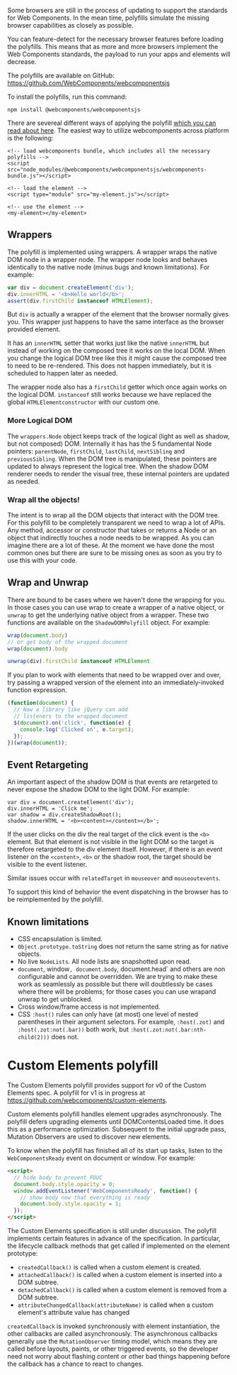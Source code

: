 Some browsers are still in the process of updating to support the standards for Web Components. In the mean time, polyfills simulate the missing browser capabilities as closely as possible.

You can feature-detect for the necessary browser features before loading the polyfills. This means that as more and more browsers implement the Web Components standards, the payload to run your apps and elements will decrease. 

The polyfills are available on GitHub: https://github.com/WebComponents/webcomponentsjs 

To install the polyfills, run this command:
```
npm install @webcomponents/webcomponentsjs
```
There are severeal different ways of applying the polyfill [which you can read about here](https://github.com/WebComponents/webcomponentsjs#how-to-use). The easiest way to utilize webcomponents across platform is the following:
```
<!-- load webcomponents bundle, which includes all the necessary polyfills -->
<script src="node_modules/@webcomponents/webcomponentsjs/webcomponents-bundle.js"></script>

<!-- load the element -->
<script type="module" src="my-element.js"></script>

<!-- use the element -->
<my-element></my-element>
```

## Wrappers
The polyfill is implemented using wrappers. A wrapper wraps the native DOM node in a wrapper node. The wrapper node looks and behaves identically to the native node (minus bugs and known limitations). For example:

```js
var div = document.createElement('div');
div.innerHTML = '<b>Hello world</b>';
assert(div.firstChild instanceof HTMLElement);
```

But `div` is actually a wrapper of the element that the browser normally gives you. This wrapper just happens to have the same interface as the browser provided element.

It has an `innerHTML` setter that works just like the native `innerHTML` but instead of working on the composed tree it works on the local DOM. When you change the logical DOM tree like this it might cause the composed tree to need to be re-rendered. This does not happen immediately, but it is scheduled to happen later as needed.

The wrapper node also has a `firstChild` getter which once again works on the logical DOM.
`instanceof` still works because we have replaced the global `HTMLElementconstructor` with our custom one.

### More Logical DOM
The `wrappers.Node` object keeps track of the logical (light as well as shadow, but not composed) DOM. Internally it has has the 5 fundamental Node pointers: `parentNode`, `firstChild`, `lastChild`, `nextSibling` and `previousSibling`. When the DOM tree is manipulated, these pointers are updated to always represent the logical tree. When the shadow DOM renderer needs to render the visual tree, these internal pointers are updated as needed.

### Wrap all the objects!
The intent is to wrap all the DOM objects that interact with the DOM tree. For this polyfill to be completely transparent we need to wrap a lot of APIs. Any method, accessor or constructor that takes or returns a Node or an object that indirectly touches a node needs to be wrapped. As you can imagine there are a lot of these. At the moment we have done the most common ones but there are sure to be missing ones as soon as you try to use this with your code.

## Wrap and Unwrap
There are bound to be cases where we haven't done the wrapping for you. In those cases you can use wrap to create a wrapper of a native object, or `unwrap` to get the underlying native object from a wrapper. These two functions are available on the `ShadowDOMPolyfill` object. For example:
```js
wrap(document.body)
// or get body of the wrapped document
wrap(document).body

unwrap(div).firstChild instanceof HTMLElement
```

If you plan to work with elements that need to be wrapped over and over, try passing a wrapped version of the element into an immediately-invoked function expression.
```js
(function(document) {
  // Now a library like jQuery can add
  // listeners to the wrapped document
  $(document).on('click', function(e) {
    console.log('Clicked on', e.target);
  });
})(wrap(document));
```

## Event Retargeting
An important aspect of the shadow DOM is that events are retargeted to never expose the shadow DOM to the light DOM. For example:
```
var div = document.createElement('div');
div.innerHTML = 'Click me';
var shadow = div.createShadowRoot();
shadow.innerHTML = '<b><content></content></b>';
```

If the user clicks on the div the real target of the click event is the `<b>` element. But that element is not visible in the light DOM so the target is therefore retargeted to the div element itself. However, if there is an event listener on the `<content>`, `<b>` or the shadow root, the target should be visible to the event listener.

Similar issues occur with `relatedTarget` in `mouseover` and `mouseoutevents`.

To support this kind of behavior the event dispatching in the browser has to be reimplemented by the polyfill.

## Known limitations
 * CSS encapsulation is limited.
 * `Object.prototype.toString` does not return the same string as for native objects.
 * No live `NodeLists`. All node lists are snapshotted upon read.
 * `document`, window`, document.body`, document.head` and others are non configurable and cannot be overridden. We are trying to make these work as seamlessly as possible but there will doubtlessly be cases where there will be problems; for those cases you can use wrapand unwrap to get unblocked.
 * Cross window/frame access is not implemented.
 * CSS `:host()` rules can only have (at most) one level of nested parentheses in their argument selectors. For example, `:host(.zot)` and `:host(.zot:not(.bar))` both work, but `:host(.zot:not(.bar:nth-child(2)))` does not.

# Custom Elements polyfill
The Custom Elements polyfill provides support for v0 of the Custom Elements spec. A polyfill for v1 is in progress at https://github.com/webcomponents/custom-elements. 

Custom elements polyfill handles element upgrades asynchronously. The polyfill defers upgrading elements until DOMContentsLoaded time. It does this as a performance optimization. Subsequent to the initial upgrade pass, Mutation Observers are used to discover new elements.

To know when the polyfill has finished all of its start up tasks, listen to the `WebComponentsReady` event on document or window. For example:

```html
<script>
  // hide body to prevent FOUC
  document.body.style.opacity = 0;
  window.addEventListener('WebComponentsReady', function() {
    // show body now that everything is ready
    document.body.style.opacity = 1;
  });
</script>
```

The Custom Elements specification is still under discussion. The polyfill implements certain features in advance of the specification. In particular, the lifecycle callback methods that get called if implemented on the element prototype:

 * `createdCallback()` is called when a custom element is created.
 * `attachedCallback()` is called when a custom element is inserted into a DOM subtree.
 * `detachedCallback()` is called when a custom element is removed from a DOM subtree.
 * `attributeChangedCallback(attributeName)` is called when a custom element's attribute value has changed

`createdCallback` is invoked synchronously with element instantiation, the other callbacks are called asynchronously. The asynchronous callbacks generally use the `MutationObserver` timing model, which means they are called before layouts, paints, or other triggered events, so the developer need not worry about flashing content or other bad things happening before the callback has a chance to react to changes.
